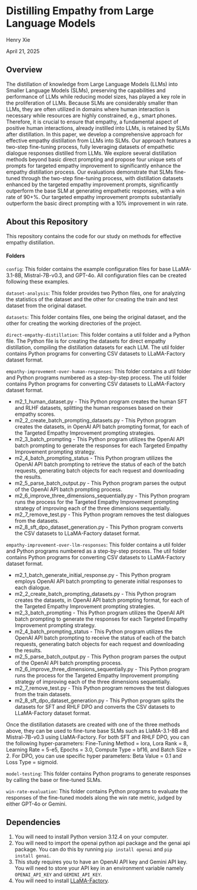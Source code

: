 # Distilling Empathy from Large Language Models
Henry Xie

April 21, 2025

## Overview
The distillation of knowledge from Large Language Models (LLMs) into Smaller Language Models (SLMs), preserving the capabilities and performance of LLMs while reducing model sizes, has played a key role in the proliferation of LLMs. 
Because SLMs are considerably smaller than LLMs, they are often utilized in domains where human interaction is necessary while resources are highly constrained, e.g., smart phones. 
Therefore, it is crucial to ensure that empathy, a fundamental aspect of positive human interactions, already instilled into LLMs, is retained by SLMs after distillation.
In this paper, we develop a comprehensive approach for effective empathy distillation from LLMs into SLMs. Our approach features a two-step fine-tuning process, fully leveraging datasets of empathetic dialogue responses distilled from LLMs. 
We explore several distillation methods beyond basic direct prompting and propose four unique sets of prompts for targeted empathy improvement to significantly enhance the empathy distillation process. 
Our evaluations demonstrate that SLMs fine-tuned through the two-step fine-tuning process, with distillation datasets enhanced by the targeted empathy improvement prompts, significantly outperform the base SLM at generating empathetic responses, with a win rate of 90+%. Our targeted empathy improvement prompts substantially outperform the basic direct prompting with a 10% improvement in win rate.

## About this Repository
This repository contains the code for our study on methods for effective empathy distillation.

####  Folders
`config`: This folder contains the example configuration files for base LLaMA-3.1-8B, Mistral-7B-v0.3, and GPT-4o. All configuration files can be created following these examples. 

`dataset-analysis`: This folder provides two Python files, one for analyzing the statistics of the dataset and the other for creating the train and test dataset from the original dataset.

`datasets`: This folder contains files, one being the original dataset, and the other for creating the working directories of the project.

`direct-empathy-distillation`: This folder contains a util folder and a Python file. The Python file is for creating the datasets for direct empathy distillation, compiling the distillation datasets for each LLM. The util folder contains Python programs for converting CSV datasets to LLaMA-Factory dataset format.

`empathy-improvement-over-human-responses`: This folder contains a util folder and Python programs numbered as a step-by-step process. The util folder contains Python programs for converting CSV datasets to LLaMA-Factory dataset format.
* m2_1_human_dataset.py - This Python program creates the human SFT and RLHF datasets, splitting the human responses based on their empathy scores.
* m2_2_create_batch_prompting_datasets.py - This Python program creates the datasets, in OpenAI API batch prompting format, for each of the Targeted Empathy Improvement prompting strategies.
* m2_3_batch_prompting - This Python program utilizes the OpenAI API batch prompting to generate the responses for each Targeted Empathy Improvement prompting strategy.
* m2_4_batch_prompting_status - This Python program utilizes the OpenAI API batch prompting to retrieve the status of each of the batch requests, generating batch objects for each request and downloading the results.
* m2_5_parse_batch_output.py - This Python program parses the output of the OpenAI API batch prompting process.
* m2_6_improve_three_dimensions_sequentially.py - This Python program runs the process for the Targeted Empathy Improvement prompting strategy of improving each of the three dimensions sequentially.
* m2_7_remove_test.py - This Python program removes the test dialogues from the datasets.
* m2_8_sft_dpo_dataset_generation.py - This Python program converts the CSV datasets to LLaMA-Factory dataset format.

`empathy-improvement-over-llm-responses`: This folder contains a util folder and Python programs numbered as a step-by-step process. The util folder contains Python programs for converting CSV datasets to LLaMA-Factory dataset format.
* m2_1_batch_generate_initial_response.py - This Python program employs OpenAI API batch prompting to generate initial responses to each dialogue.
* m2_2_create_batch_prompting_datasets.py - This Python program creates the datasets, in OpenAI API batch prompting format, for each of the Targeted Empathy Improvement prompting strategies.
* m2_3_batch_prompting - This Python program utilizes the OpenAI API batch prompting to generate the responses for each Targeted Empathy Improvement prompting strategy.
* m2_4_batch_prompting_status - This Python program utilizes the OpenAI API batch prompting to receive the status of each of the batch requests, generating batch objects for each request and downloading the results.
* m2_5_parse_batch_output.py - This Python program parses the output of the OpenAI API batch prompting process.
* m2_6_improve_three_dimensions_sequentially.py - This Python program runs the process for the Targeted Empathy Improvement prompting strategy of improving each of the three dimensions sequentially.
* m2_7_remove_test.py - This Python program removes the test dialogues from the train datasets.
* m2_8_sft_dpo_dataset_generation.py - This Python program splits the datasets for SFT and RHLF DPO and converts the CSV datasets to LLaMA-Factory dataset format.

Once the distillation datasets are created with one of the three methods above, they can be used to fine-tune base SLMs such as LlaMA-3.1-8B and Mistral-7B-v0.3 using LlaMA-Factory. For both SFT and RHLF DPO, you can the following hyper-parameters: Fine-Tuning Method = lora, Lora Rank = 8, Learning Rate = 5-e5, Epochs = 3.0, Compute Type = bf16, and Batch Size = 2. For DPO, you can use specific hyper parameters: Beta Value = 0.1 and Loss Type = sigmoid.

`model-testing`: This folder contains Python programs to generate responses by calling the base or fine-tuned SLMs.

`win-rate-evaluation`: This folder contains Python programs to evaluate the responses of the fine-tuned models along the win rate metric, judged by either GPT-4o or Gemini.

## Dependencies
1. You will need to install Python version 3.12.4 on your computer.
2. You will need to import the openai python api package and the genai api package. You can do this by running `pip install openai` and `pip install genai`.
3. This study requires you to have an OpenAI API key and Gemini API key. You will need to store your API key in an environment variable namely `OPENAI_API_KEY` and `GEMINI_API_KEY`.
4. You will need to install [LLaMA-Factory](https://github.com/hiyouga/LLaMA-Factory).
